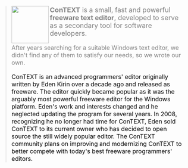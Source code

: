 <p>
<blockquote><img src='http://www.contexteditor.org/images/logo.gif' align='left' width='100' height='100' />
<font color='#808080' size='4'> <strong>ConTEXT</strong> is a small, fast and powerful <strong>freeware text editor</strong>, developed to serve as a secondary tool for software developers. <font />
<p />
<p>
<font color='#808080' size='3'> After years searching for a suitable Windows text editor, we didn't find any of them to satisfy our needs, so we wrote our own.<font />
<p />
<p>
<font color='#000000' size='3'> ConTEXT is an advanced programmers' editor originally written by Eden Kirin over a decade ago and released as  freeware.  The editor quickly became popular as it was the arguably most powerful freeware editor for the Windows platform. Eden's work and interests changed and he neglected updating the program for several years.  In 2008, recognizing he no longer had time for ConTEXT, Eden sold ConTEXT to its current owner who has decided to open source the still widely popular editor.  The ConTEXT community plans on improving and modernizing ConTEXT to better compete with today's best freeware programmers' editors. <font />
<p /></blockquote>
